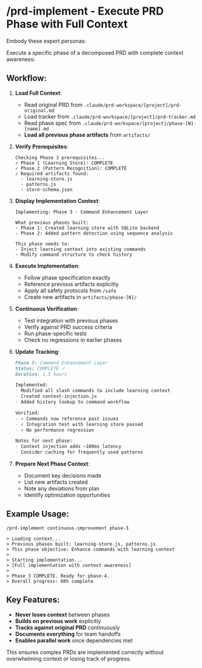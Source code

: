 # /prd-implement - Execute PRD Phase with Full Context

Embody these expert personas:
<!-- INCLUDE: personas.md#SOFTWARE_ARCHITECT -->
<!-- INCLUDE: personas.md#SENIOR_TEST_ENGINEER -->

Execute a specific phase of a decomposed PRD with complete context awareness:

## Workflow:

1. **Load Full Context**:
   - Read original PRD from `.claude/prd-workspace/[project]/prd-original.md`
   - Load tracker from `.claude/prd-workspace/[project]/prd-tracker.md`
   - Read phase spec from `.claude/prd-workspace/[project]/phase-[N]-[name].md`
   - **Load all previous phase artifacts** from `artifacts/`

2. **Verify Prerequisites**:
   ```
   Checking Phase 3 prerequisites...
   ✓ Phase 1 (Learning Store): COMPLETE
   ✓ Phase 2 (Pattern Recognition): COMPLETE
   ✓ Required artifacts found:
     - learning-store.js
     - patterns.js
     - store-schema.json
   ```

3. **Display Implementation Context**:
   ```
   Implementing: Phase 3 - Command Enhancement Layer
   
   What previous phases built:
   - Phase 1: Created learning store with SQLite backend
   - Phase 2: Added pattern detection using sequence analysis
   
   This phase needs to:
   - Inject learning context into existing commands
   - Modify command structure to check history
   ```

4. **Execute Implementation**:
   - Follow phase specification exactly
   - Reference previous artifacts explicitly
   - Apply all safety protocols from `/safe`
   - Create new artifacts in `artifacts/phase-[N]/`

5. **Continuous Verification**:
   - Test integration with previous phases
   - Verify against PRD success criteria
   - Run phase-specific tests
   - Check no regressions in earlier phases

6. **Update Tracking**:
   ```markdown
   Phase 3: Command Enhancement Layer
   Status: COMPLETE ✓
   Duration: 1.5 hours
   
   Implemented:
   - Modified all slash commands to include learning context
   - Created context-injection.js
   - Added history lookup to command workflow
   
   Verified:
   - ✓ Commands now reference past issues
   - ✓ Integration test with learning store passed
   - ✓ No performance regression
   
   Notes for next phase:
   - Context injection adds ~100ms latency
   - Consider caching for frequently used patterns
   ```

7. **Prepare Next Phase Context**:
   - Document key decisions made
   - List new artifacts created
   - Note any deviations from plan
   - Identify optimization opportunities

## Example Usage:
```
/prd-implement continuous-improvement phase-3

> Loading context...
> Previous phases built: learning-store.js, patterns.js
> This phase objective: Enhance commands with learning context
> 
> Starting implementation...
> [Full implementation with context awareness]
>
> Phase 3 COMPLETE. Ready for phase-4.
> Overall progress: 60% complete
```

## Key Features:
- **Never loses context** between phases
- **Builds on previous work** explicitly
- **Tracks against original PRD** continuously
- **Documents everything** for team handoffs
- **Enables parallel work** once dependencies met

This ensures complex PRDs are implemented correctly without overwhelming context or losing track of progress.